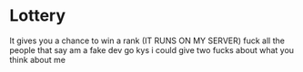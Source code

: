 # Lottery
It gives you a chance to win a rank (IT RUNS ON MY SERVER)
fuck all the people that say am a fake dev go kys
i could give two fucks about what you think about me
